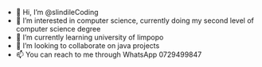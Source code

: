 - 👋 Hi, I’m @slindileCoding
- 👀 I’m interested in computer science, currently doing my second level of computer science degree
- 🌱 I’m currently learning university of limpopo
- 💞️ I’m looking to collaborate on java projects
- 📫 You can reach to me through WhatsApp 0729499847

<!---
slindileCoding/slindileCoding is a ✨ special ✨ repository because its `README.md` (this file) appears on your GitHub profile.
You can click the Preview link to take a look at your changes.
--->

